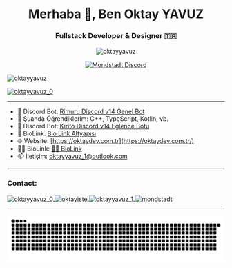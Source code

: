 <h1 align="center">Merhaba 👋, Ben Oktay YAVUZ</h1>
<h3 align="center">Fullstack Developer & Designer 🇹🇷</h3>

<p align="center">
  <img align="center" src="https://github-readme-stats.vercel.app/api?username=oktayyavuz&show_icons=true&locale=en" alt="oktayyavuz" />
</p>

<p align="center">
  <a href="https://api.weblutions.com/discord/invite/dvCKjxHn35">
    <img src="https://api.weblutions.com/discord/invite/dvCKjxHn35" alt="Mondstadt Discord" />
  </a>
</p>

<p align="left">
  <img src="https://komarev.com/ghpvc/?username=oktayyavuz&label=Profile%20views&color=0e75b6&style=flat" alt="oktayyavuz" />
</p>

<p align="left">
  <a href="https://twitter.com/oktayyavuz_0" target="_blank">
    <img src="https://img.shields.io/twitter/follow/oktayyavuz_0?logo=twitter&style=for-the-badge" alt="oktayyavuz_0" />
  </a>
</p>

---

- 🔭 Discord Bot: [Rimuru Discord v14 Genel Bot](https://github.com/oktayyavuz/Rimuru-Discord.js-v14-Bot)
- 🌱 Şuanda Öğrendiklerim: C++, TypeScript, Kotlin, vb.
- 🔭 Discord Bot: [Kirito Discord v14 Eğlence Botu](https://github.com/oktayyavuz/Kirito-v14-Bot-Altyapisi)
- 🔭 BioLink: [Bio Link Altyapısı](https://github.com/oktayyavuz/biolink)
- 🌐 Website: [https://oktaydev.com.tr](https://oktaydev.com.tr/)
- 👨‍💻 BioLink: [👨‍💻 BioLink](https://oktaydev.com.tr/bio)
- 📫 İletişim: [oktayyavuz_1@outlook.com](mailto:oktayyavuz_1@outlook.com)

---

<h3 align="left">Contact:</h3>
<p align="left">
  <a href="https://twitter.com/oktayyavuz_0" target="_blank">
    <img align="center" src="https://raw.githubusercontent.com/rahuldkjain/github-profile-readme-generator/master/src/images/icons/Social/twitter.svg" alt="oktayyavuz_0" height="30" width="40" />
  </a>
  <a href="https://fb.com/oktayiste" target="_blank">
    <img align="center" src="https://raw.githubusercontent.com/rahuldkjain/github-profile-readme-generator/master/src/images/icons/Social/facebook.svg" alt="oktayiste" height="30" width="40" />
  </a>
  <a href="https://instagram.com/oktayyavuz_1" target="_blank">
    <img align="center" src="https://raw.githubusercontent.com/rahuldkjain/github-profile-readme-generator/master/src/images/icons/Social/instagram.svg" alt="oktayyavuz_1" height="30" width="40" />
  </a>
  <a href="https://discord.gg/mondstadt" target="_blank">
    <img align="center" src="https://raw.githubusercontent.com/rahuldkjain/github-profile-readme-generator/master/src/images/icons/Social/discord.svg" alt="mondstadt" height="30" width="40" />
  </a>
</p>

---

<div align="center">
  <picture>
    <source media="(prefers-color-scheme: dark)" srcset="https://raw.githubusercontent.com/CagatayAkkas/CagatayAkkas/output/github-contribution-grid-snake-dark.svg">
    <source media="(prefers-color-scheme: light)" srcset="https://raw.githubusercontent.com/CagatayAkkas/CagatayAkkas/output/github-contribution-grid-snake.svg">
    <img alt="github contribution grid snake animation" src="https://raw.githubusercontent.com/CagatayAkkas/CagatayAkkas/output/github-contribution-grid-snake.svg">
  </picture>
</div>
